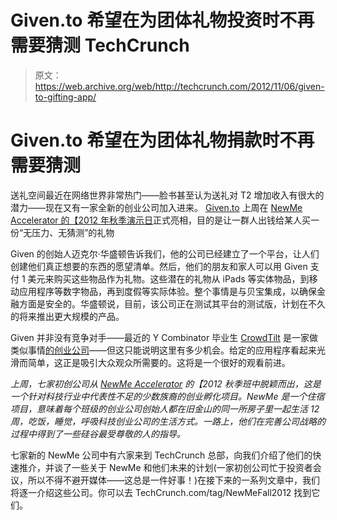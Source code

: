 # Given.to 希望在为团体礼物投资时不再需要猜测 TechCrunch

> 原文：<https://web.archive.org/web/http://techcrunch.com/2012/11/06/given-to-gifting-app/>

# Given.to 希望在为团体礼物捐款时不再需要猜测

送礼空间最近在网络世界非常热门——脸书甚至认为送礼对 T2 增加收入有很大的潜力——现在又有一家全新的创业公司加入进来。 [Given.to](https://web.archive.org/web/20230209124854/http://www.given.to/) 上周在 [NewMe Accelerator 的【2012 年秋季](https://web.archive.org/web/20230209124854/http://www.newmeaccelerator.com/)[演示日](https://web.archive.org/web/20230209124854/http://www.newmeaccelerator.com/startups/fall-2012-class/)正式亮相，目的是让一群人出钱给某人买一份“无压力、无猜测”的礼物

Given 的创始人迈克尔·华盛顿告诉我们，他的公司已经建立了一个平台，让人们创建他们真正想要的东西的愿望清单。然后，他们的朋友和家人可以用 Given 支付 1 美元来购买这些物品作为礼物。这些潜在的礼物从 iPads 等实体物品，到移动应用程序等数字物品，再到度假等实际体验。整个事情是与贝宝集成，以确保金融方面是安全的。华盛顿说，目前，该公司正在测试其平台的测试版，计划在不久的将来推出更大规模的产品。

Given 并非没有竞争对手——最近的 Y Combinator 毕业生 [CrowdTilt](https://web.archive.org/web/20230209124854/https://www.crowdtilt.com/) 是一家做类似事情[的创业公司](https://web.archive.org/web/20230209124854/https://techcrunch.com/2012/05/17/kickstarter-for-groups-and-events-yc-alum-crowdtilt-picks-up-2-1m-from-sv-angel-yc-partners-and-more/)——但这只能说明这里有多少机会。给定的应用程序看起来光滑而简单，这正是吸引大众观众所需要的。这将是一个很好的观看前进。

*上周，七家初创公司从 [NewMe Accelerator](https://web.archive.org/web/20230209124854/http://www.newmeaccelerator.com/) 的【2012 秋季班中脱颖而出，这是一个针对科技行业中代表性不足的少数族裔的创业孵化项目。NewMe 是一个住宿项目，意味着每个班级的创业公司创始人都在旧金山的同一所房子里一起生活 12 周，吃饭，睡觉，呼吸科技创业公司的生活方式。一路上，他们在完善公司战略的过程中得到了一些硅谷最受尊敬的人的指导。*

七家新的 NewMe 公司中有六家来到 TechCrunch 总部，向我们介绍了他们的快速推介，并谈了一些关于 NewMe 和他们未来的计划(一家初创公司忙于投资者会议，所以不得不避开媒体——这总是一件好事！)在接下来的一系列文章中，我们将逐一介绍这些公司。你可以去 TechCrunch.com/tag/NewMeFall2012 找到它们。